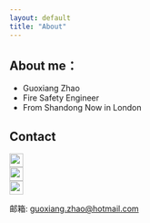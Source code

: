 ```yaml
---
layout: default
title: "About"
---
```


## About me：

* Guoxiang Zhao
* Fire Safety Engineer
* From Shandong Now in London

## Contact

<p class="contact">
 <a href="https://twitter.com/guoxiangzhao_" title="Twitter联系我"><img src="https://www.twitter.com/favicon.ico" width="24" height="24" style="display:inline-block;horizontal-align:middle"></a><br/>
 <a href="https://www.facebook.com/Zhao.Guoxiang" title="Facebook联系我"><img src="https://www.facebook.com/favicon.ico" width="24" height="24" style="display:inline-block;vertical-align:middle"></a><br/>
 <a href="https://github.com/guoxiangzhao" title="Github联系我"><img src="http://www.github.com/favicon.ico" width="24" height="24" style="display:inline-block;horizontal-align:right"></a><br/>
 
邮箱: guoxiang.zhao@hotmail.com 
</p>
